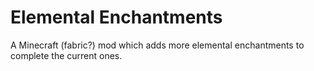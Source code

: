 # Elemental Enchantments
 A Minecraft (fabric?) mod which adds more elemental enchantments to complete the current ones.
